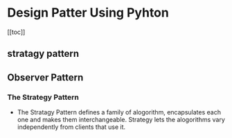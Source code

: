 # Design Patter Using Pyhton

[[toc]]

## stratagy pattern
## Observer Pattern

### The Strategy Pattern
- The Stratagy Pattern defines a family of alogorithm, encapsulates each one and makes them interchangeable.  Strategy lets the alogorithms vary independently from clients that use it. 